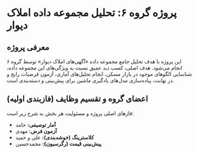 # پروژه گروه ۶: تحلیل مجموعه داده املاک دیوار

## معرفی پروژه

این پروژه با هدف تحلیل جامع مجموعه داده «آگهی‌های املاک دیوار» توسط گروه ۶ انجام می‌شود. هدف اصلی، کسب دید عمیق نسبت به ویژگی‌های این مجموعه داده، شناسایی الگوهای موجود در بازار مسکن، انجام تحلیل‌های آماری، آزمون فرضیات رایج و در نهایت، پیاده‌سازی مدل‌های یادگیری ماشین برای پیش‌بینی و دسته‌بندی است.

## اعضای گروه و تقسیم وظایف (فازبندی اولیه)

فازهای اصلی پروژه و مسئولیت هر بخش به شرح زیر است:

- **آمار توصیفی:** حامد
- **آزمون فرض:** مهدی
- **کلاسترینگ (خوشه‌بندی):** علی و حمید
- **پیش‌بینی قیمت (رگرسیون):** محمدحسین
